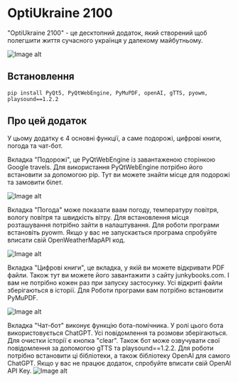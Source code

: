 # OptiUkraine 2100

"OptiUkraine 2100" - це десктопний додаток, який створений щоб полегшити життя сучасного українця у далекому майбутньому.

![Image alt](https://github.com/SDWLAD/LogikaHackathon2023Winner/blob/main/screenshots/1.png)

## Встановлення
```pwsh
pip install PyQt5, PyQtWebEngine, PyMuPDF, openAI, gTTS, pyowm, playsound==1.2.2
```

## Про цей додаток
У цьому додатку є 4 основні функції, а саме подорожі, цифрові книги, погода та чат-бот.

Вкладка "Подорожі", це PyQtWebEngine із завантаженою сторінкою Google travels. Для використання PyQtWebEngine потрібно його встановити за допомогою pip. Тут ви можете знайти місце для подорожі та замовити білет.

![Image alt](https://github.com/SDWLAD/LogikaHackathon2023Winner/blob/main/screenshots/2.png)


Вкладка "Погода" може показати ваам погоду, температуру повітря, вологу повітря та швидкість вітру. Для встановлення місця розташування потрібно зайти в налаштування. Для роботи програми встановіть pyowm. Якщо у вас не запускається програма спробуйте вписати свій OpenWeatherMapAPI код.

![Image alt](https://github.com/SDWLAD/LogikaHackathon2023Winner/blob/main/screenshots/3.png)

Вкладка "Цифрові книги", це вкладка, у якій ви можете відкривати PDF файли. Також тут ви можете його завантажити з сайту junkybooks.com. І вам не потрібно кожен раз при запуску застосунку. Усі відкриті файли зберігаються в історії. Для Роботи програми вам потрібно встановити PyMuPDF.

![Image alt](https://github.com/SDWLAD/LogikaHackathon2023Winner/blob/main/screenshots/4.png)

Вкладка "Чат-бот" виконує функцію бота-помічника. У ролі цього бота використовується ChatGPT. Усі повідомлення та розмови зберігаються. Для очистки історії є кнопка "clear". Також бот може озвучувати свої повідомлення за допомогою gTTS та playsound==1.2.2. Для роботи потрібно встановити ці бібліотеки, а також бібліотеку OpenAI для самого ChatGPT. Якщо у вас не працює додаток, спробуйте вписати свій OpenAI API Key.
![Image alt](https://github.com/SDWLAD/LogikaHackathon2023Winner/blob/main/screenshots/5.png)
